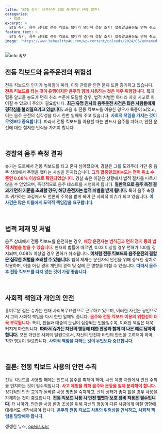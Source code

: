 ```yaml
---
title: ‘BTS 슈가’ 음주운전 혐의 충격적인 현장 발견!
categories:
  - 법률
excerpt: >
  BTS 슈가, 음주 상태로 전동 킥보드 탔다가 넘어져 경찰 조사! 혈중알코올농도 면허 취소 수준 확인, 찬란한 아이돌의 달콤한 꿈이 흔들리다. 클릭해 자세한 사연을 확인하세요!
feature_text: >
  BTS 슈가, 음주 상태로 전동 킥보드 탔다가 넘어져 경찰 조사! 혈중알코올농도 면허 취소 수준 확인, 찬란한 아이돌의 달콤한 꿈이 흔들리다. 클릭해 자세한 사연을 확인하세요!
image: 'https://www.behealthy4u.com/wp-content/uploads/2024/06/unnamed-file.png'
---
```


<p><img src="https://www.behealthy4u.com/wp-content/uploads/2024/06/unnamed-file.png" alt="info 속보" /></p>

<h2 data-ke-size="size26">전동 킥보드와 음주운전의 위험성</h2>

<p data-ke-size="size16">전동 킥보드의 인기가 높아짐에 따라, 이와 관련한 안전 문제 또한 증가하고 있습니다. <b><span style="color: #ee2323;">전동 킥보드를 타는 것이 유행이지만 음주와 함께 사용하는 것은 매우 위험합니다.</span></b> 특히 혈중 알코올 농도가 면허 취소 수준에 도달할 경우, 법적 처벌뿐 아니라 자칫 사고로 이어질 수 있으니 주의가 필요합니다. <b><span style="background-color: #21538527;">최근 유명 인사의 음주운전 사건은 많은 사람들에게 경각심을 불러일으키고 있습니다.</span></b> 과음 후 전동 킥보드를 이용한 경우가 특종이 되었고, 이는 음주 운전의 심각성을 다시 한번 일깨워 주고 있습니다. <b><span style="color: #1a5490;">사회적 책임을 가지는 것이 무엇보다 중요합니다.</span></b> 따라서 전동 킥보드를 이용할 때는 반드시 음주를 피하고, 안전 운전에 대한 철저한 인식을 가져야 합니다.</p>

<p data-ke-size="size16">&nbsp;</p>

<h2 data-ke-size="size26">경찰의 음주 측정 결과</h2>

<p data-ke-size="size16">슈가는 도로에서 전동 킥보드를 타고 혼자 넘어졌으며, 경찰은 그를 도와주러 가던 중 음주 상태에서 주행을 했다는 사실을 인지했습니다. <b><span style="color: #ee2323;">그의 혈중알코올농도는 면허 취소 수준인 0.08% 이상으로 확인되었습니다.</span></b> 경찰 측은 이같은 상황에서 법적 절차를 따르지 않을 수 없었으며, 즉각적으로 음주 테스트를 시행하게 됩니다. <b><span style="background-color: #21538527;">일반적으로 음주 측정 결과가 면허 기준을 초과할 경우, 해당 운전자는 법적 처벌을 받게 됩니다.</span></b> 특히 음주 측정 후 귀가하는 과정에서도 언론의 주목을 받게 되어 큰 사회적 이슈가 되고 있습니다. <b><span style="color: #1a5490;">이 사건은 많은 이들에게 도덕적 책임감을 요구합니다.</span></b></p>

<p data-ke-size="size16">&nbsp;</p>

<h2 data-ke-size="size26">법적 제재 및 처벌</h2>

<p data-ke-size="size16">음주 상태에서 전동 킥보드를 운전하는 경우, <b><span style="color: #ee2323;">해당 운전자는 범칙금과 면허 정지 등의 법적 처벌을 받을 수 있습니다.</span></b> 현재의 법률에 따르면, 0.03 이상일 경우 면허가 100일 정지되며, 0.08% 이상일 경우 면허가 취소됩니다. <b><span style="background-color: #21538527;">이처럼 전동 킥보드와 음주운전의 결합은 심각한 처벌을 초래할 수 있습니다.</span></b> 법적 제재는 운전자의 안전을 위해 중요한 장치로 작용하며, 이를 어길 경우 개인의 경력 및 삶에 큰 영향을 미칠 수 있습니다. <b><span style="color: #1a5490;">따라서 음주 후 전동 킥보드를 타지 않는 것이 가장 좋습니다.</span></b></p>

<p data-ke-size="size16">&nbsp;</p>

<h2 data-ke-size="size26">사회적 책임과 개인의 안전</h2>

<p data-ke-size="size16">흥미로운 점은 슈가는 현재 사회복무요원으로 근무하고 있으며, 이러한 사건은 공인으로서 그의 사회적 책임을 다시 한번 일깨워 줍니다. <b><span style="color: #ee2323;">음주와 전동 킥보드 이용의 위험성이 더욱 부각됩니다.</span></b> 특히, 팬들과 대중의 눈길이 집중되는 인물일수록, 이러한 책임은 더욱 커지게 마련입니다. <b><span style="background-color: #21538527;">따라서 슈가는 자신의 행동에 대한 반성과 함께 더 나은 예로 남아야 합니다.</span></b> 모든 개인은 사회의 일원으로서, 자신의 안전과 타인의 안전을 고려해야 하며, 착한 행동이 필요합니다. <b><span style="color: #1a5490;">사회적 책임을 다하는 것이 무엇보다 중요합니다.</span></b></p>

<p data-ke-size="size16">&nbsp;</p>

<h2 data-ke-size="size26">결론: 전동 킥보드 사용의 안전 수칙</h2>

<p data-ke-size="size16">전동 킥보드를 사용할 때에는 반드시 음주를 피해야 하며, 사전 예방 차원에서 안전 수칙을 인지하는 것이 필수적입니다. <b><span style="color: #ee2323;">사고 예방을 위해 음주와 운동을 일체 분리해야 합니다.</span></b> 정기적인 안전 교육과 올바른 사용 방법을 숙지하고, 신체 상태가 좋지 않을 경우 사용을 자제하는 것이 중요합니다. <b><span style="background-color: #21538527;">전동 킥보드 사용 시 안전 헬멧과 보호 장비 착용은 필수입니다.</span></b> 더 나아가, 안전한 사용 환경 조성을 위해 자신의 행동이 다른 사람에게 미칠 영향에 대해서도 생각해봐야 합니다. <b><span style="color: #1a5490;">음주와 전동 킥보드 사용의 위험성을 인식하고, 사회적 책임을 담당해야 합니다.</span></b></p> 

<p data-ke-size="size16"></p>
생생한 뉴스, <a href="https://opensis.kr" rel="dofollow">opensis.kr</a>


